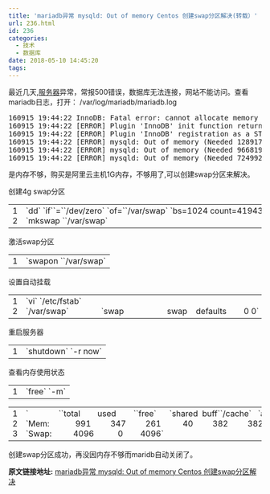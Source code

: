 ```yaml
---
title: 'mariadb异常 mysqld: Out of memory Centos 创建swap分区解决(转载）'
url: 236.html
id: 236
categories:
  - 技术
  - 数据库
date: 2018-05-10 14:45:20
tags:
---
```


最近几天,[服务器](http://www.yangshengliang.com/webserver "服务器")异常，常报500错误，数据库无法连接，网站不能访问。查看mariadb日志，打开： /var/log/mariadb/mariadb.log
<pre class="crayon-plain-tag">160915&nbsp;19:44:22&nbsp;InnoDB:&nbsp;Fatal&nbsp;error:&nbsp;cannot&nbsp;allocate&nbsp;memory&nbsp;for&nbsp;the&nbsp;buffer&nbsp;pool
160915&nbsp;19:44:22&nbsp;[ERROR]&nbsp;Plugin&nbsp;'InnoDB'&nbsp;init&nbsp;function&nbsp;returned&nbsp;error.
160915&nbsp;19:44:22&nbsp;[ERROR]&nbsp;Plugin&nbsp;'InnoDB'&nbsp;registration&nbsp;as&nbsp;a&nbsp;STORAGE&nbsp;ENGINE&nbsp;failed.
160915&nbsp;19:44:22&nbsp;[ERROR]&nbsp;mysqld:&nbsp;Out&nbsp;of&nbsp;memory&nbsp;(Needed&nbsp;128917504&nbsp;bytes)
160915&nbsp;19:44:22&nbsp;[ERROR]&nbsp;mysqld:&nbsp;Out&nbsp;of&nbsp;memory&nbsp;(Needed&nbsp;96681984&nbsp;bytes)
160915&nbsp;19:44:22&nbsp;[ERROR]&nbsp;mysqld:&nbsp;Out&nbsp;of&nbsp;memory&nbsp;(Needed&nbsp;72499200&nbsp;bytes)</pre>

是内存不够，购买是阿里云主机1G内存，不够用了,可以创建swap分区来解决。

创建4g swap分区

<table class="syntaxhighlighter bash" border="0" cellspacing="0" cellpadding="0">
<tbody>
<tr>
<td class="gutter">
<div class="line number1 index0 alt2">1</div>
<div class="line number2 index1 alt1">2</div>
</td>
<td class="code">
<div class="container">
<div class="line number1 index0 alt2">`dd` `if``=``/dev/zero` `of=``/var/swap` `bs=1024 count=4194304 `</div>
<div class="line number2 index1 alt1">`mkswap ``/var/swap`</div>
</div>
</td>
</tr>
</tbody>
</table>

激活swap分区

<table class="syntaxhighlighter bash" border="0" cellspacing="0" cellpadding="0">
<tbody>
<tr>
<td class="gutter">
<div class="line number1 index0 alt2">1</div>
</td>
<td class="code">
<div class="container">
<div class="line number1 index0 alt2">`swapon ``/var/swap`</div>
</div>
</td>
</tr>
</tbody>
</table>

设置自动挂载

<table class="syntaxhighlighter bash" border="0" cellspacing="0" cellpadding="0">
<tbody>
<tr>
<td class="gutter">
<div class="line number1 index0 alt2">1</div>
<div class="line number2 index1 alt1">2</div>
</td>
<td class="code">
<div class="container">
<div class="line number1 index0 alt2">`vi` `/etc/fstab`</div>
<div class="line number2 index1 alt1">`/var/swap`               `swap                    swap    defaults        0 0`</div>
</div>
</td>
</tr>
</tbody>
</table>

重启服务器

<table class="syntaxhighlighter bash" border="0" cellspacing="0" cellpadding="0">
<tbody>
<tr>
<td class="gutter">
<div class="line number1 index0 alt2">1</div>
</td>
<td class="code">
<div class="container">
<div class="line number1 index0 alt2">`shutdown` `-r now`</div>
</div>
</td>
</tr>
</tbody>
</table>

查看内存使用状态

<table class="syntaxhighlighter bash" border="0" cellspacing="0" cellpadding="0">
<tbody>
<tr>
<td class="gutter">
<div class="line number1 index0 alt2">1</div>
</td>
<td class="code">
<div class="container">
<div class="line number1 index0 alt2">`free` `-m`</div>
</div>
</td>
</tr>
</tbody>
</table>
<table class="syntaxhighlighter bash" border="0" cellspacing="0" cellpadding="0">
<tbody>
<tr>
<td class="gutter">
<div class="line number1 index0 alt2">1</div>
<div class="line number2 index1 alt1">2</div>
<div class="line number3 index2 alt2">3</div>
</td>
<td class="code">
<div class="container">
<div class="line number1 index0 alt2">`              ``total        used        ``free`      `shared  buff``/cache`   `available`</div>
<div class="line number2 index1 alt1">`Mem:            991         347         261          40         382         382`</div>
<div class="line number3 index2 alt2">`Swap:          4096           0        4096`</div>
</div>
</td>
</tr>
</tbody>
</table>

创建swap分区成功，再没因内存不够而maridb自动关闭了。

<div>

**原文链接地址:** [mariadb异常 mysqld: Out of memory Centos 创建swap分区解决](https://www.yangshengliang.com/webserver/626.html)

</div>